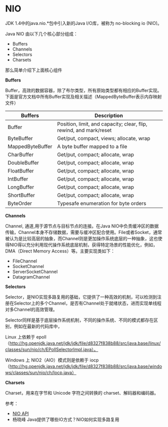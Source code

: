 # NIO

JDK 1.4中的java.nio.*包中引入新的Java I/O库，被称为 no-blocking io (NIO)。

Java NIO 由以下几个核心部分组成：

- Buffers
- Channels
- Selectors
- Charsets 

那么简单介绍下上面核心组件

**Buffers**

Buffer，高效的数据容器，除了布尔类型，所有原始类型都有相应的Buffer实现。下面是官方文档中所有Buffer实现及相关描述（MappedByteBuffer表示内存映射文件）


Buffers |	Description
---|---
Buffer | 	Position, limit, and capacity; clear, flip, rewind, and mark/reset
ByteBuffer | 	Get/put, compact, views; allocate, wrap
MappedByteBuffer | 	A byte buffer mapped to a file
CharBuffer |	Get/put, compact; allocate, wrap
DoubleBuffer |	Get/put, compact; allocate, wrap
FloatBuffer |	Get/put, compact; allocate, wrap
IntBuffer | 	Get/put, compact; allocate, wrap
LongBuffer |	Get/put, compact; allocate, wrap
ShortBuffer |	Get/put, compact; allocate, wrap
ByteOrder | Typesafe enumeration for byte orders


**Channels**

Channel, 通道,用于源节点与目标节点的连接。在Java NIO中负责缓冲区的数据传输，Channel本身不存储数据，需要与缓冲区配合使用。File或者Socket，通常被认为是比较高层的抽象，而Channel则是更加操作系统底层的一种抽象，这也使得NIO得以充分利用现代操作系统底层机制，获得特定场景的性能优化，例如，DMA（Direct Memory Access）等。主要实现类如下：

- FileChannel 
- SocketChannel
- ServerSocketChannel
- DatagramChannel

**Selectors**

Selector，是NIO实现多路复用的基础，它提供了一种高效的机制，可以检测到注册在Selector上的多个Channel，是否有Channel处于就绪状态，进而实现单线程对多Channel的高效管理。

Selector同样是基于底层操作系统机制，不同的操作系统、不同的模式都存在区别，例如在最新的代码库中，

Linux 上依赖于 epoll（http://hg.openjdk.java.net/jdk/jdk/file/d8327f838b88/src/java.base/linux/classes/sun/nio/ch/EPollSelectorImpl.java）。

Windows 上 NIO2（AIO）模式则是依赖于 iocp（http://hg.openjdk.java.net/jdk/jdk/file/d8327f838b88/src/java.base/windows/classes/sun/nio/ch/Iocp.java）


**Charsets**

Charset，用来在字节和 Unicode 字符之间转换的 charset、解码器和编码器。

参考：

- [NIO API](https://docs.oracle.com/javase/10/docs/api/java/nio/package-summary.html)
- 杨晓峰 Java提供了哪些IO方式？NIO如何实现多路复用